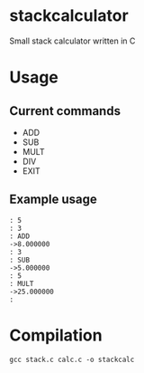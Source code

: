 # stackcalculator

Small stack calculator written in C 

# Usage 

## Current commands 
- ADD
- SUB
- MULT
- DIV 
- EXIT

## Example usage 
```
: 5
: 3
: ADD
->8.000000
: 3
: SUB
->5.000000
: 5
: MULT
->25.000000
:
```

# Compilation
```
gcc stack.c calc.c -o stackcalc
```
